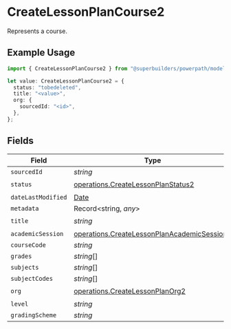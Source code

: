 # CreateLessonPlanCourse2

Represents a course.

## Example Usage

```typescript
import { CreateLessonPlanCourse2 } from "@superbuilders/powerpath/models/operations";

let value: CreateLessonPlanCourse2 = {
  status: "tobedeleted",
  title: "<value>",
  org: {
    sourcedId: "<id>",
  },
};
```

## Fields

| Field                                                                                                      | Type                                                                                                       | Required                                                                                                   | Description                                                                                                |
| ---------------------------------------------------------------------------------------------------------- | ---------------------------------------------------------------------------------------------------------- | ---------------------------------------------------------------------------------------------------------- | ---------------------------------------------------------------------------------------------------------- |
| `sourcedId`                                                                                                | *string*                                                                                                   | :heavy_minus_sign:                                                                                         | N/A                                                                                                        |
| `status`                                                                                                   | [operations.CreateLessonPlanStatus2](../../models/operations/createlessonplanstatus2.md)                   | :heavy_check_mark:                                                                                         | N/A                                                                                                        |
| `dateLastModified`                                                                                         | [Date](https://developer.mozilla.org/en-US/docs/Web/JavaScript/Reference/Global_Objects/Date)              | :heavy_minus_sign:                                                                                         | N/A                                                                                                        |
| `metadata`                                                                                                 | Record<string, *any*>                                                                                      | :heavy_minus_sign:                                                                                         | N/A                                                                                                        |
| `title`                                                                                                    | *string*                                                                                                   | :heavy_check_mark:                                                                                         | N/A                                                                                                        |
| `academicSession`                                                                                          | [operations.CreateLessonPlanAcademicSession2](../../models/operations/createlessonplanacademicsession2.md) | :heavy_minus_sign:                                                                                         | N/A                                                                                                        |
| `courseCode`                                                                                               | *string*                                                                                                   | :heavy_minus_sign:                                                                                         | N/A                                                                                                        |
| `grades`                                                                                                   | *string*[]                                                                                                 | :heavy_minus_sign:                                                                                         | N/A                                                                                                        |
| `subjects`                                                                                                 | *string*[]                                                                                                 | :heavy_minus_sign:                                                                                         | N/A                                                                                                        |
| `subjectCodes`                                                                                             | *string*[]                                                                                                 | :heavy_minus_sign:                                                                                         | N/A                                                                                                        |
| `org`                                                                                                      | [operations.CreateLessonPlanOrg2](../../models/operations/createlessonplanorg2.md)                         | :heavy_check_mark:                                                                                         | N/A                                                                                                        |
| `level`                                                                                                    | *string*                                                                                                   | :heavy_minus_sign:                                                                                         | N/A                                                                                                        |
| `gradingScheme`                                                                                            | *string*                                                                                                   | :heavy_minus_sign:                                                                                         | N/A                                                                                                        |